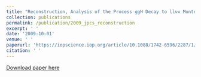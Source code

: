 ```yaml
---
title: "Reconstruction, Analysis of the Process ggH Decay to llνν Monte Carlo with MH=125 GeV and Introduction of the Physical Background"
collection: publications
permalink: /publication/2009_jpcs_reconstruction
excerpt: ' '
date: '2009-10-01'
venue: ' '
paperurl: 'https://iopscience.iop.org/article/10.1088/1742-6596/2287/1/012030'
citation: ' '
---
```

[Download paper here](http://ze-ouyang.github.io/files/2009_jpcs_reconstruction.pdf)

